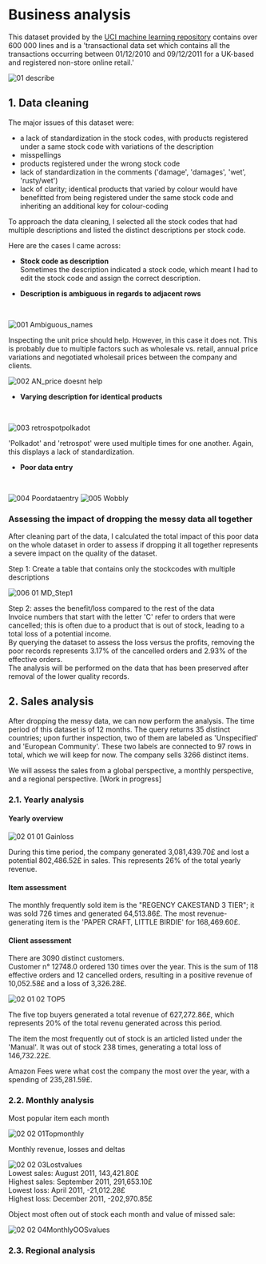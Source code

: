 # Business analysis

This dataset provided by the [UCI machine learning repository](https://archive.ics.uci.edu/dataset/352/online+retail) contains over 600 000 lines and is a 'transactional data set which contains all the transactions occurring between 01/12/2010 and 09/12/2011 for a UK-based and registered non-store online retail.'

![01 describe](https://github.com/user-attachments/assets/bf933324-2ba1-4e0d-977c-106518a2bfe3)

## 1. Data cleaning

The major issues of this dataset were:
- a lack of standardization in the stock codes, with products registered under a same stock code with variations of the description
- misspellings
- products registered under the wrong stock code
- lack of standardization in the comments ('damage', 'damages', 'wet', 'rusty/wet')
- lack of clarity; identical products that varied by colour would have benefitted from being registered under the same stock code and inheriting an additional key for colour-coding

To approach the data cleaning, I selected all the stock codes that had multiple descriptions and listed the distinct descriptions per stock code.

Here are the cases I came across:

- <b>Stock code as description</b>
  <br>Sometimes the description indicated a stock code, which meant I had to edit the stock code and assign the correct description.
  <br>
  
- <b>Description is ambiguous in regards to adjacent rows</b>
<br>

![001 Ambiguous_names](https://github.com/user-attachments/assets/c4d05b88-3a53-453c-9a89-7ab9b40fac7d)

Inspecting the unit price should help. However, in this case it does not. This is probably due to multiple factors such as wholesale vs. retail, annual price variations and negotiated wholesail prices between the company and clients.
<br>

![002 AN_price doesnt help](https://github.com/user-attachments/assets/65e03a9d-55b6-4fc8-b3b9-f46db0306c0a)

- <b>Varying description for identical products</b>
<br>

![003 retrospotpolkadot](https://github.com/user-attachments/assets/c51b8913-6f8e-4dc7-b8b1-ede238ac382c)

'Polkadot' and 'retrospot' were used multiple times for one another. Again, this displays a lack of standardization.

- <b>Poor data entry</b>
<br>

![004 Poordataentry](https://github.com/user-attachments/assets/89e5d39d-b03c-48e5-a058-f45ecab4fbe7)
![005 Wobbly](https://github.com/user-attachments/assets/2732a8c3-9d68-4e11-a084-1a2f0be764d8)

### Assessing the impact of dropping the messy data all together

After cleaning part of the data, I calculated the total impact of this poor data on the whole dataset in order to assess if dropping it all together represents a severe impact on the quality of the dataset.

Step 1: Create a table that contains only the stockcodes with multiple descriptions

![006 01 MD_Step1](https://github.com/user-attachments/assets/d7f2ef68-560e-4018-b6f7-8ad26aa90260)

Step 2: asses the benefit/loss compared to the rest of the data
<br> Invoice numbers that start with the letter 'C' refer to orders that were cancelled; this is often due to a product that is out of stock, leading to a total loss of a potential income.
<br> By querying the dataset to assess the loss versus the profits, removing the poor records represents 3.17% of the cancelled orders and 2.93% of the effective orders.
<br> The analysis will be performed on the data that has been preserved after removal of the lower quality records.

## 2. Sales analysis

After dropping the messy data, we can now perform the analysis.
The time period of this dataset is of 12 months. The query returns 35 distinct countries; upon further inspection, two of them are labeled as 'Unspecified' and 'European Community'. These two labels are connected to 97 rows in total, which we will keep for now.
The company sells 3266 distinct items.

We will assess the sales from a global perspective, a monthly perspective, and a regional perspective. [Work in progress]

### 2.1. Yearly analysis

#### Yearly overview
![02 01 01 Gainloss](https://github.com/user-attachments/assets/c0e8bc62-da90-45e8-9bc8-6ecaa1fbba7b)

During this time period, the company generated 3,081,439.70£ and lost a potential 802,486.52£ in sales. This represents 26% of the total yearly revenue.

#### Item assessment
The monthly frequently sold item is the "REGENCY CAKESTAND 3 TIER"; it was sold 726 times and generated 64,513.86£.
The most revenue-generating item is the 'PAPER CRAFT, LITTLE BIRDIE' for 168,469.60£.

#### Client assessment
There are 3090 distinct customers.
<br>Customer n° 12748.0 ordered 130 times over the year. This is the sum of 118 effective orders and 12 cancelled orders, resulting in a positive revenue of 10,052.58£ and a loss of 3,326.28£.

![02 01 02 TOP5](https://github.com/user-attachments/assets/789092b7-ee18-4885-88d5-8cd34fee5349)

The five top buyers generated a total revenue of 627,272.86£, which represents 20% of the total revenu generated across this period.

The item the most frequently out of stock is an articled listed under the 'Manual'. It was out of stock 238 times, generating a total loss of 146,732.22£.

Amazon Fees were what cost the company the most over the year, with a spending of 235,281.59£.

### 2.2. Monthly analysis

Most popular item each month

![02 02 01Topmonthly](https://github.com/user-attachments/assets/06eab385-0dba-4b07-8f85-cef87ac51514)

Monthly revenue, losses and deltas

![02 02 03Lostvalues](https://github.com/user-attachments/assets/e5b7e049-60ff-44e2-8985-0be0e75177f2)
<br>Lowest sales: August 2011, 143,421.80£
<br>Highest sales: September 2011, 291,653.10£
<br>Lowest loss: April 2011, -21,012.28£
<br>Highest loss: December 2011, -202,970.85£

Object most often out of stock each month and value of missed sale:

![02 02 04MonthlyOOSvalues](https://github.com/user-attachments/assets/e5c8c166-378c-4df8-b40c-cc0b2bd23b81)


### 2.3. Regional analysis
